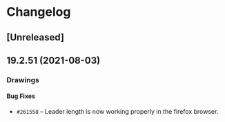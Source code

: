 # Changelog

## [Unreleased]

## 19.2.51 (2021-08-03)

### Drawings

#### Bug Fixes

- `#261558` – Leader length is now working properly in the firefox browser.